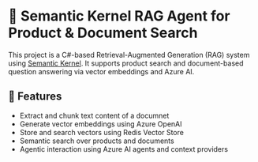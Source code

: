 # 🧠 Semantic Kernel RAG Agent for Product & Document Search

This project is a C#-based Retrieval-Augmented Generation (RAG) system using [Semantic Kernel](https://github.com/microsoft/semantic-kernel). It supports product search and document-based question answering via vector embeddings and Azure AI.

## 🚀 Features

- Extract and chunk text content of a documnet
- Generate vector embeddings using Azure OpenAI
- Store and search vectors using Redis Vector Store
- Semantic search over products and documents
- Agentic interaction using Azure AI agents and context providers
